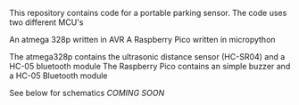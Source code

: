 This repository contains code for a portable parking sensor.
The code uses two different MCU's

An atmega 328p written in AVR
A Raspberry Pico written in micropython

The atmega328p contains the ultrasonic distance sensor (HC-SR04) and a HC-05 bluetooth module
The Raspberry Pico contains an simple buzzer and a HC-05 Bluetooth module


See below for schematics
*COMING SOON*
